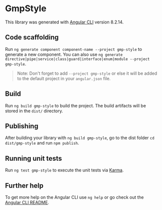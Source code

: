 # GmpStyle

This library was generated with [Angular CLI](https://github.com/angular/angular-cli) version 8.2.14.

## Code scaffolding

Run `ng generate component component-name --project gmp-style` to generate a new component. You can also use `ng generate directive|pipe|service|class|guard|interface|enum|module --project gmp-style`.
> Note: Don't forget to add `--project gmp-style` or else it will be added to the default project in your `angular.json` file. 

## Build

Run `ng build gmp-style` to build the project. The build artifacts will be stored in the `dist/` directory.

## Publishing

After building your library with `ng build gmp-style`, go to the dist folder `cd dist/gmp-style` and run `npm publish`.

## Running unit tests

Run `ng test gmp-style` to execute the unit tests via [Karma](https://karma-runner.github.io).

## Further help

To get more help on the Angular CLI use `ng help` or go check out the [Angular CLI README](https://github.com/angular/angular-cli/blob/master/README.md).
